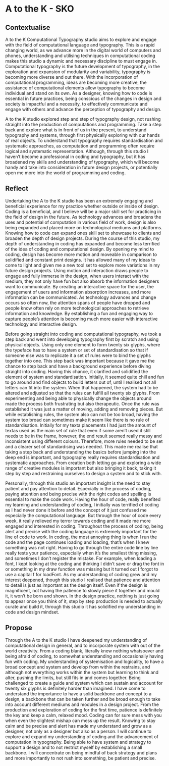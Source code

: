 # A to the K - SKO
## Contextualise
A to the K Computational Typography studio aims to explore and engage with the field of computational language and typography. This is a rapid changing world, as we advance more in the digital world of computers and phones, understanding and utilising techniques in computational coding makes this studio a dynamic and necessary discipline to must engage in. Computational typography is the future development of typography, in the exploration and expansion of modularity and variability, typography is becoming more diverse and out there. With the incorporation of computational programming, ideas are becoming more creative, the assistance of computational elements allow typography to become individual and stand on its own. As a designer, knowing how to code is essential in future practices, being conscious of the changes in design and society is impactful and a necessity, to effectively communicate and engage with others and advance the perception of typography and design.

A to the K studio explored step and step of typography design, not rushing straight into the production of computations and programming. Take a step back and explore what is in front of us in the present, to understand typography and systems, through first physically exploring with our hands of real objects. To understand that typography requires standardisation and systematic approaches, as computation and programming often require logical and systematic representation. Although, through this studio I haven’t become a professional in coding and typography, but it has broadened my skills and understanding of typography, which will become handy and take into consideration in future design projects, or potentially open me more into the world of programming and coding. 


## Reflect 
Undertaking the A to the K studio has been an extremely engaging and beneficial experience for my practice whether outside or inside of design. Coding is a beneficial, and I believe will be a major skill set for practicing in the field of design in the future. As technology advances and broadens the uses and potential of computation in various field of work, design is also being expanded and placed more on technological mediums and platforms. Knowing how to code can expand ones skill set to showcase to clients and broaden the depth of design projects. During the course of this studio, my depth of understanding in coding has expanded and become less terrified of the idea of coding and computational design. By opening my mind to coding, design has become more motion and moveable in comparison to solidified and constant print designs. It has allowed many of my ideas to come to light and given me a new tool set to explore more variations in my future design projects. Using motion and interaction draws people to engage and fully immerse in the design, when users interact with the medium, they not only have fun but also absorb the information designers want to communicate. By creating an interactive space for the user, the engagement of users and information absorption increases, and more information can be communicated. As technology advances and change occurs so often now, the attention spans of people have dropped and people know often rely on more technological approaches to retrieve information and knowledge. By establishing a fun and engaging way to capture people’s attention is becoming much more easier with interactive technology and interactive design. 

Before going straight into coding and computational typography, we took a step back and went into developing typography first by scratch and using physical objects. Using only one element to form twenty six glyphs, where the typeface has to have a system or set of standardisation so that if someone else was to replicate it a set of rules were to bind the glyphs together into one. This step back was important because it gave me the chance to step back and have a background experience before diving straight into coding. Having this chance, it clarified and solidified the element of system and standardisation. Initially, it seemed quite chill and fun to go around and find objects to build letters out of, until I realised not all letters can fit into the system. When that happened, the system had to be altered and adjusted so that the rules can fulfill all twenty six glyphs. From experimenting and being able to physically change the objects around made the process both frustrating but also therapeutic. Once the rule was established it was just a matter of moving, adding and removing pieces. But while establishing rules, the system also can not be too broad, having the system too broad can sometimes make it seem like there is no rule of standardisation. Initially for my texta placements I had just the amount of textas used as the main set of rule that even if some aren’t used it still needs to be in the frame, however, the end result seemed really messy and inconsistent using different colours. Therefore, more rules needed to be set and a clearer set of standardising was needed. This made me realise that taking a step back and understanding the basics before jumping into the deep end is important, and typography really requires standardisation and systematic approaches. From creation both letting go and exploring a wide range of creative modules is important but also bringing it back, taking it step by step and restraining ourselves to design a system and to stick with. 

Personally, through this studio an important insight is the need to stay patient and pay attention to detail. Especially in the process of coding, paying attention and being precise with the right codes and spelling is essential to make the code work. Having the hour of code, really benefited my learning and understanding of coding, I initially was terrified of coding as I had never done it before and the concept of it just confused me especially the computational language. But through the hour of code every week, it really relieved my terror towards coding and it made me more engaged and interested in coding. Throughout the process of coding, being alert and precise with the coding language is extremely important for the line of code to work. In coding, the most annoying thing is when I run the code and the page continues loading and loading, that’s when I knew something was not right. Having to go through the entire code line by line really tests your patience, especially when it’s the smallest thing missing, and sometimes I don’t register the mistake. For example, when loading a font, I kept looking at the coding and thinking I didn’t save or drag the font in or something in my draw function was missing but it turned out I forgot to use a capital f for loadFont. As my understanding of coding grew and my interest deepened, though this studio I realised that patience and attention to detail is just as important as the design itself. Even if the design is magnificent, not having the patience to slowly piece it together and mould it, it won’t be born and shown. In the design practice, nothing is just going to appear once you think of it, step by step production is needed to actually curate and build it, through this studio it has solidified my understanding in code and design mindset. 


## Propose 
Through the A to the K studio I have deepened my understanding of computational design in general, and to incorporate system with out of the world creativity. From a coding blank, literally knew nothing whatsoever and being afraid of coding, to somewhat understanding and occasionally having fun with coding. My understanding of systemisation and logicality, to have a broad concept and system and develop from within the restrains, and although not everything works within the system but learning to think and alter, pushing the limits, but still fits in and comes together. Being challenged to create a guide and system which can sustain and account for twenty six glyphs is definitely harder than imagined. I have come to understand the importance to have a solid backbone and concept to a design, a backbone that can be taken further and be broad enough to take into account different mediums and modules in a design project. From the production and exploration of coding for the first time, patience is definitely the key and keep a calm, relaxed mood. Coding can for sure mess with you when even the slightest mishap can mess up the result. Knowing to stay calm and be precise and alert has made my understand and grow as a designer, not only as a designer but also as a person. I will continue to explore and expand my understanding of coding and the advancement of computation in typography. Being able to have system and strategy to support a design and to not restrict myself by establishing a small backbone. I will concentrate on being mindful of back strategy and plans and more importantly to not rush into something, be patient and precise.  
